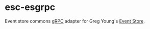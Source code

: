 # esc-esgrpc

Event store commons [gRPC](https://developers.eventstore.com/clients/grpc/) adapter for Greg
Young's [Event Store](https://www.eventstore.com/).

